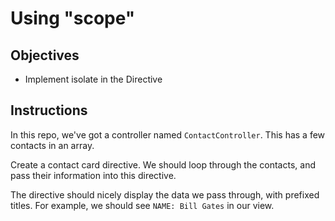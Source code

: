 # Using "scope"

## Objectives

- Implement isolate in the Directive

## Instructions

In this repo, we've got a controller named `ContactController`. This has a few contacts in an array.

Create a contact card directive. We should loop through the contacts, and pass their information into this directive.

The directive should nicely display the data we pass through, with prefixed titles. For example, we should see `NAME: Bill Gates` in our view.